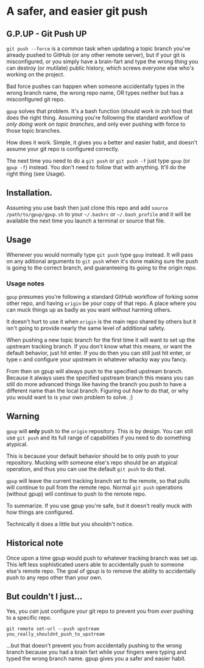 # A safer, and easier git push

## G.P.UP - Git Push UP

`git push --force` is a common task when updating a topic branch
you've already pushed to GitHub (or any other remote server), but 
if your git is misconfigured, or you simply have a brain-fart and 
type the wrong thing you can destroy (or mutilate) public history,
which screws everyone else who's working on the project. 

Bad force pushes can happen when someone accidentally types in 
the wrong branch name, the wrong repo name, OR types neither but 
has a misconfigured git repo.


`gpup` solves that problem. It's a bash function (should work in zsh too)
that does the right thing. Assuming you're following the standard workflow
of *only doing work on topic branches*, and only ever pushing with force 
to those topic branches. 

How does it work. Simple, it gives you a better and easier habit, and 
doesn't assume your git repo is configured correctly.

The next time you need to do a `git push` or `git push -f` just type
`gpup` (or `gpup -f`) instead. You don't need to follow that with anything.
It'll do the right thing (see Usage).

## Installation.
Assuming you use bash then just clone this repo and add 
`source /path/to/gpup/gpup.sh` to your `~/.bashrc` or `~/.bash_profile`
and it will be available the next time you launch a terminal or 
source that file. 

## Usage
Whenever you would normally type `git push` type `gpup` instead. It will
pass on any aditional arguments to `git push` when it's done making sure
the push is going to the correct branch, and guaranteeing its going to 
the origin repo.

### Usage notes
`gpup` presumes you're following a standard GitHub workflow of forking 
some other repo, and having `origin` be *your* copy of that repo. A place
where you can muck things up as badly as you want without harming others.

It doesn't hurt to use it when `origin` is the main repo shared by others
but it isn't going to provide nearly the same level of additional safety.


When pushing a new topic branch for the first time it will want to set up
the upstream tracking branch. If you don't know what this means, or 
want the default behavior, just hit enter. If you do then you 
can still just hit enter, or type `n` and configure your upstream in 
whatever whacky way you fancy.

From then on gpup will always push to the specified upstream branch. Because
it always uses the specified upstream branch this means you can still 
do more advanced things like having the branch you push to have a different
name than the local branch. Figuring out *how* to do that, or why
you would want to is your own problem to solve. ;)


## Warning

`gpup` will **only** push to the `origin` repository. 
This is by design. You can still use `git push` and its full
range of capabilities if you need to do something atypical. 

This is because your default behavior should be to only push to your 
repository. Mucking with someone else's repo should be an atypical 
operation, and thus you can use the default `git push` to do that.

`gpup` will leave the current tracking branch set to the remote, so 
that pulls will continue to pull from the remote repo. Normal 
`git push` operations (without gpup) will continue to push 
to the remote repo. 

To summarize. If you use gpup you're safe, but it doesn't
really muck with how things are configured. 

Technically it does a little but you shouldn't notice.

## Historical note

Once upon a time gpup would push to whatever tracking branch 
was set up. This left less sophisticated users able to accidentally
push to someone else's remote repo. The goal of gpup is to remove
the ability to accidentally push to any repo other than your own.

## But couldn't I just...
Yes, you *can* just configure your git repo to prevent you from 
*ever* pushing to a specific repo. 

    git remote set-url --push upstream you_really_shouldnt_push_to_upstream

...but that doesn't prevent you from accidentally pushing to the wrong 
branch because you had a brain fart while your fingers were typing and 
typed the wrong branch name. gpup gives you a safer and easier habit.


